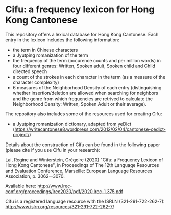 # Cifu: a frequency lexicon for Hong Kong Cantonese

This repository offers a lexical database for Hong Kong Cantonese. Each entry in the lexicon includes the following information:
- the term in Chinese characters
- a Jyutping romanization of the term
- the frequency of the term (occurence counts and per million words) in four different genres: Written, Spoken adult, Spoken child and Child directed speech
- a count of the strokes in each character in the term (as a measure of the character complexity)
- 6 measures of the Neighborhood Density of each entry (distinguishing whether insertion/deletion are allowed when searching for neighbors and the genre from which frequencies are retrived to calculate the Neighborhood Density: Written, Spoken Adult or their average).

The repository also includes some of the resources used for creating Cifu:
- a Jyutping romanization dictionary, adapted from yeDict (https://writecantonese8.wordpress.com/2012/02/04/cantonese-cedict-project/)

Details about the construction of Cifu can be found in the following paper (please cite if you use Cifu in your research):

Lai, Regine and Winterstein, Grégoire (2020) "Cifu: a Frequency Lexicon of Hong Kong Cantonese", in Proceedings of The 12th Language Resources and Evaluation Conference, Marseille: European Language Resources Association, p. 3062--3070.

Available here: http://www.lrec-conf.org/proceedings/lrec2020/pdf/2020.lrec-1.375.pdf

Cifu is a registered language resource with the ISRLN (321-291-722-262-7):
http://www.islrn.org/resources/321-291-722-262-7/
